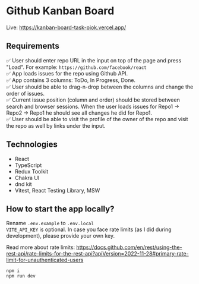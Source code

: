 # Github Kanban Board
Live: https://kanban-board-task-piok.vercel.app/

## Requirements
✅ User should enter repo URL in the input on top of the page and press "Load". For example: ```https://github.com/facebook/react``` <br/>
✅ App loads issues for the repo using Github API.<br/>
✅ App contains 3 columns: ToDo, In Progress, Done.<br/>
✅ User should be able to drag-n-drop between the columns and change the order of issues.<br/>
✅ Current issue position (column and order) should be stored between search and browser sessions. When the user loads issues for Repo1 -> Repo2 -> Repo1 he should see all changes he did for Repo1.<br/>
✅ User should be able to visit the profile of the owner of the repo and visit the repo as well by links under the input.

## Technologies
* React
* TypeScript
* Redux Toolkit
* Chakra UI
* dnd kit
* Vitest, React Testing Library, MSW

## How to start the app locally? 
Rename ```.env.example``` to ```.env.local``` <br/>
```VITE_API_KEY``` is optional. In case you face rate limits (as I did during development), please provide your own key.

Read more about rate limits: https://docs.github.com/en/rest/using-the-rest-api/rate-limits-for-the-rest-api?apiVersion=2022-11-28#primary-rate-limit-for-unauthenticated-users

```
npm i 
npm run dev
```
